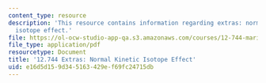 ```yaml
---
content_type: resource
description: 'This resource contains information regarding extras: normal kinetic
  isotope effect.'
file: https://ol-ocw-studio-app-qa.s3.amazonaws.com/courses/12-744-marine-isotope-chemistry-fall-2012/e16d5d159d345163429ef69fc24715db_MIT12_744F12_Extras_norm.pdf
file_type: application/pdf
resourcetype: Document
title: '12.744 Extras: Normal Kinetic Isotope Effect'
uid: e16d5d15-9d34-5163-429e-f69fc24715db
---
```

